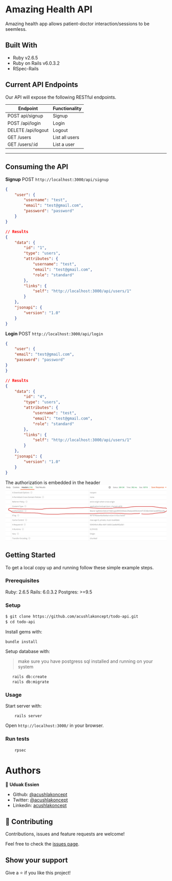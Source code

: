 # Amazing Health API
Amazing health app allows patient-doctor interaction/sessions to be seemless.

## Built With

- Ruby v2.6.5
- Ruby on Rails v6.0.3.2
- RSpec-Rails

## Current API Endpoints

Our API will expose the following RESTful endpoints.

| Endpoint                | Functionality                |
|-------------------------|------------------------------|
| POST api/signup         | Signup                       |
| POST /api/login         | Login                        |
| DELETE /api/logout      | Logout                       |
| GET /users              | List all users               |
| GET /users/:id          | List a user                  |
<hr>


## Consuming the API

**Signup**
POST `http://localhost:3000/api/signup`

```json
{
    "user": {
        "username": "test",
        "email": "test@gmail.com",
        "password": "password"
    }
}
```

```json
// Results
{
    "data": {
        "id": "1",
        "type": "users",
        "attributes": {
            "username": "test",
            "email": "test@gmail.com",
            "role": "standard"
        },
        "links": {
            "self": "http://localhost:3000/api/users/1"
        }
    },
    "jsonapi": {
        "version": "1.0"
    }
}

```

**Login**
POST `http://localhost:3000/api/login`

```json
{
    "user": {
    "email": "test@gmail.com",
    "password": "password"
}
}
```

```json
// Results
{
    "data": {
        "id": "4",
        "type": "users",
        "attributes": {
            "username": "test",
            "email": "test@gmail.com",
            "role": "standard"
        },
        "links": {
            "self": "http://localhost:3000/api/users/1"
        }
    },
    "jsonapi": {
        "version": "1.0"
    }
}

```

The authorization is embedded in the header
![screenshot](./headers.jpg)
## Getting Started

To get a local copy up and running follow these simple example steps.

### Prerequisites

Ruby: 2.6.5
Rails: 6.0.3.2
Postgres: >=9.5

### Setup

~~~bash
$ git clone https://github.com/acushlakoncept/todo-api.git
$ cd todo-api
~~~

Install gems with:

```
bundle install
```

Setup database with:

> make sure you have postgress sql installed and running on your system

```
   rails db:create
   rails db:migrate
```

### Usage

Start server with:

```
    rails server
```

Open `http://localhost:3000/` in your browser.

### Run tests

```
    rpsec 
```

# Authors

👤 **Uduak Essien**

- Github: [@acushlakoncept](https://github.com/acushlakoncept/)
- Twitter: [@acushlakoncept](https://twitter.com/acushlakoncept)
- Linkedin: [acushlakoncept](https://www.linkedin.com/in/acushlakoncept/)


## 🤝 Contributing

Contributions, issues and feature requests are welcome!

Feel free to check the [issues page](issues/).

## Show your support

Give a ⭐️ if you like this project!
